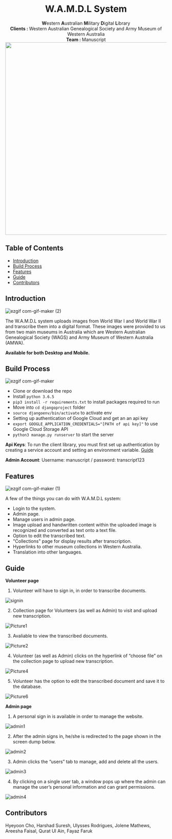 <h1 align="center"> W.A.M.D.L System </h1> 

<div align="center"><b>W</b>estern <b>A</b>ustralian <b>M</b>ilitary <b>D</b>igital <b>L</b>ibrary </div>

<div align="center">
  <b>Clients : </b>Western Australian Genealogical Society and                  Army Museum of Western Australia
</div>
<div align="center">
  <b>Team : </b>Manuscript
</div>
<div align="center">
<img src="https://user-images.githubusercontent.com/62449446/95002145-d998aa80-060b-11eb-8f1a-acf215aa9e08.png" width="600px"></img>
</div>

## Table of Contents

- [Introduction](#introduction)
- [Build Process](#build-process)
- [Features](#features)
- [Guide](#guide)
- [Contributors](#contributors)



## Introduction
![ezgif com-gif-maker (2)](https://user-images.githubusercontent.com/62449446/95002478-83c60180-060f-11eb-92c0-b55be391f263.gif)

The W.A.M.D.L system uploads images from World War I and World War II and transcribe them into a digital format. These images were provided to us from two main museums in Australia which are Western Australian Genealogical Society (WAGS) and Army Museum of Western Australia (AMWA). 

**Available for both Desktop and Mobile.**




## Build Process
![ezgif com-gif-maker](https://user-images.githubusercontent.com/62449446/95002319-6f810500-060d-11eb-9a99-44c81d606878.gif)
- Clone or download the repo
- Install `python 3.6.5`
- `pip3 install -r requirements.txt` to install packages required to run
- Move into `cd djangoproject` folder
- `source djangoenv/bin/activate` to activate env
- Setting up authentication of Google Cloud and get an an api key
- `export GOOGLE_APPLICATION_CREDENTIALS="[PATH of api key]"` to use Google Cloud Storage API
- `python3 manage.py runserver` to start the server

**Api Keys**: To run the client library, you must first set up authentication by creating a service account and setting an environment variable. [Guide](https://cloud.google.com/storage/docs/reference/libraries#client-libraries-install-python)

**Admin Account**: Username: manuscript / password: transcript123




## Features
![ezgif com-gif-maker (1)](https://user-images.githubusercontent.com/62449446/95002376-2da48e80-060e-11eb-96c3-3b10c3724ee9.gif)

A few of the things you can do with W.A.M.D.L system:

* Login to the system.
* Admin page.
* Manage users in admin page.
* Image upload and handwritten content within the uploaded image is recognized and converted as text onto a text file.
* Option to edit the transcribed text.
* "Collections" page for display results after transcription.
* Hyperlinks to other museum collections in Western Australia.
* Translation into other languages.



## Guide
**Volunteer page** 

  1. Volunteer will have to sign in, in order to transcribe documents.

  ![signin](https://user-images.githubusercontent.com/62449446/95002523-06e75780-0610-11eb-89e3-9ffd735d0561.png)

  2. Collection page for Volunteers (as well as Admin) to visit and upload new transcription.

  ![Picture1](https://user-images.githubusercontent.com/62449446/95002608-eec40800-0610-11eb-9cb4-c65f3d6c30e4.png)

  3. Avaliable to view the transcribed documents.  

  ![Picture2](https://user-images.githubusercontent.com/62449446/95002600-d18f3980-0610-11eb-9b33-839339584b4b.png)

  4. Volunteer (as well as Admin) clicks on the hyperlink of “choose file” on the collection page to upload new transcription.

  ![Picture4](https://user-images.githubusercontent.com/62449446/95002576-92f97f00-0610-11eb-85f9-fde70e231768.png)

  5. Volunteer has the option to edit the transcribed document and save it to the database.

  ![Picture6](https://user-images.githubusercontent.com/62449446/95002583-a4db2200-0610-11eb-89c0-cd799bc43ef4.png)


**Admin page** 

  1. A personal sign in is available in order to manage the website.

  ![admin1](https://user-images.githubusercontent.com/62449446/95002650-68f48c80-0611-11eb-86d2-4c04ca4a2991.png)

  2. After the admin signs in, he/she is redirected to the page shown in the screen dump below.

  ![admin2](https://user-images.githubusercontent.com/62449446/95002653-6b56e680-0611-11eb-9f0f-e3172e0c17ed.png)

  3. Admin clicks the “users” tab to manage, add and delete all the users. 

  ![admin3](https://user-images.githubusercontent.com/62449446/95002655-6e51d700-0611-11eb-865c-4c3ca9d9449f.png)

  4. By clicking on a single user tab, a window pops up where the admin can manage the user’s personal information and can grant permissions.

  ![admin4](https://user-images.githubusercontent.com/62449446/95002657-701b9a80-0611-11eb-9791-e054f13d35f4.png)


## Contributors
Hyeyoon Cho, Harshad Suresh, Ulysses Rodrigues, Jolene Mathews, Areesha Faisal, Qurat Ul Ain, Fayaz Faruk



